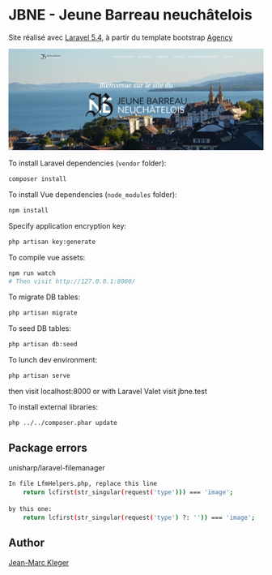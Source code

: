 # JBNE - Jeune Barreau neuchâtelois

Site réalisé avec [Laravel 5.4](https://laravel.com/docs/5.4/), à partir du template bootstrap [Agency](https://startbootstrap.com/template-overviews/agency/)

![frontpage](public/images/homepage.jpg)


To install Laravel dependencies (`vendor` folder):
```bash
composer install
```

To install Vue dependencies (`node_modules` folder):
```bash
npm install
```

Specify application encryption key:
```bash
php artisan key:generate
```

To compile vue assets:
```bash
npm run watch
# Then visit http://127.0.0.1:8000/
```

To migrate DB tables:
```bash
php artisan migrate
```

To seed DB tables:
```bash
php artisan db:seed
```

To lunch dev environment:
```bash
php artisan serve
```

then visit localhost:8000
or with Laravel Valet visit jbne.test


To install external libraries:
``` bash
php ../../composer.phar update
```


## Package errors

unisharp/laravel-filemanager

```bash
In file LfmHelpers.php, replace this line
	return lcfirst(str_singular(request('type'))) === 'image';

by this one:
	return lcfirst(str_singular(request('type') ?: '')) === 'image';
```


## Author
[Jean-Marc Kleger](http://www.jmkleger.com)








